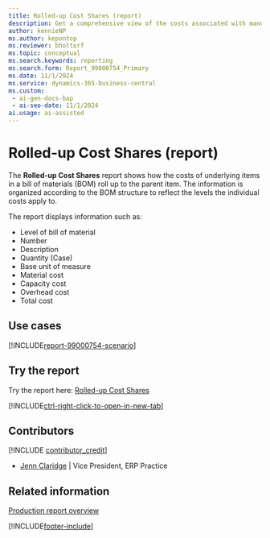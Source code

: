 ```yaml
---
title: Rolled-up Cost Shares (report)
description: Get a comprehensive view of the costs associated with manufactured items, broken down into different cost components such as material, capacity, capacity overhead, subcontracting, and manufacturing overhead.
author: kennieNP
ms.author: kepontop
ms.reviewer: bholtorf
ms.topic: conceptual
ms.search.keywords: reporting
ms.search.form: Report_99000754_Primary
ms.date: 11/1/2024
ms.service: dynamics-365-business-central
ms.custom:
 - ai-gen-docs-bap
 - ai-seo-date: 11/1/2024
ai.usage: ai-assisted
---
```


# Rolled-up Cost Shares (report)

The **Rolled-up Cost Shares** report shows how the costs of underlying items in a bill of materials (BOM) roll up to the parent item. The information is organized according to the BOM structure to reflect the levels the individual costs apply to.

The report displays information such as:

- Level of bill of material
- Number
- Description
- Quantity (Case)
- Base unit of measure
- Material cost
- Capacity cost
- Overhead cost
- Total cost

## Use cases

[!INCLUDE[report-99000754-scenario](../includes/report-99000754-scenario-include.md)]

<!-- 

Prompt

Below is a report in an ERP system. Provide 3-4 use cases for different personas working with manufacturing

Format like this:    
  
As a <persona>, use the report to    
* use case 1  
* use case 2    

Do not capitalize the persona names. 

Do not start lines with "Use the data to"

## Report name
Rolled-up Cost Shares

## Report description

### What the report does

### Use cases
Get a comprehensive view of the costs associated with manufactured items, broken down into different cost components such as material, capacity, capacity overhead, subcontracting, and manufacturing overhead.

Please include your data sources and URLs

-->

## Try the report

Try the report here: [Rolled-up Cost Shares](https://businesscentral.dynamics.com?report=99000754)

[!INCLUDE[ctrl-right-click-to-open-in-new-tab](../includes/ctrl-right-click-to-open-in-new-tab.md)]

## Contributors

[!INCLUDE [contributor_credit](../includes/contributor_credit.md)]

- [Jenn Claridge](https://www.linkedin.com/in/jenn-morton-sabre/) | Vice President, ERP Practice

## Related information

[Production report overview](../production-reports.md)  

[!INCLUDE[footer-include](../includes/footer-banner.md)]